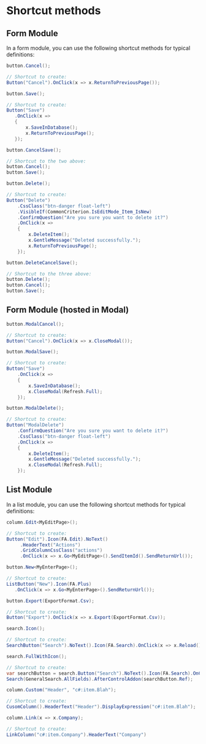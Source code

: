 # Shortcut methods

## Form Module
In a form module, you can use the following shortcut methods for typical definitions:

```csharp
button.Cancel();

// Shortcut to create:
Button("Cancel").OnClick(x => x.ReturnToPreviousPage());
```

```csharp
button.Save();

// Shortcut to create:
Button("Save")
   .OnClick(x =>
   { 
       x.SaveInDatabase(); 
       x.ReturnToPreviousPage(); 
   });
```

```csharp
button.CancelSave();

// Shortcut to the two above:
button.Cancel();
button.Save();
```

```csharp
button.Delete();

// Shortcut to create:
Button("Delete")
    .CssClass("btn-danger float-left")
    .VisibleIf(CommonCriterion.IsEditMode_Item_IsNew)
    .ConfirmQuestion("Are you sure you want to delete it?")
    .OnClick(x =>
    {
        x.DeleteItem();
        x.GentleMessage("Deleted successfully.");
        x.ReturnToPreviousPage();
    });
```

```csharp
button.DeleteCancelSave();

// Shortcut to the three above:
button.Delete();
button.Cancel();
button.Save();
```

## Form Module (hosted in Modal)

```csharp
button.ModalCancel();

// Shortcut to create:
Button("Cancel").OnClick(x => x.CloseModal());
```

```csharp
button.ModalSave();

// Shortcut to create:
Button("Save")
    .OnClick(x =>
    {
        x.SaveInDatabase();
        x.CloseModal(Refresh.Full);
    });
```

```csharp
button.ModalDelete();

// Shortcut to create:
Button("ModalDelete")
    .ConfirmQuestion("Are you sure you want to delete it?")
    .CssClass("btn-danger float-left")
    .OnClick(x =>
    {
        x.DeleteItem();
        x.GentleMessage("Deleted successfully.");
        x.CloseModal(Refresh.Full);
    });
```

## List Module
In a list module, you can use the following shortcut methods for typical definitions:

```csharp
column.Edit<MyEditPage>();

// Shortcut to create:
Button("Edit").Icon(FA.Edit).NoText()
     .HeaderText("Actions")
     .GridColumnCssClass("actions")
     .OnClick(x => x.Go<MyEditPage>().SendItemId().SendReturnUrl());
```

```csharp
button.New<MyEnterPage>();

// Shortcut to create:
ListButton("New").Icon(FA.Plus)
   .OnClick(x => x.Go<MyEnterPage>().SendReturnUrl());
```

```csharp
button.Export(ExportFormat.Csv);

// Shortcut to create:
Button("Export").OnClick(x => x.Export(ExportFormat.Csv));
```

```csharp
search.Icon();

// Shortcut to create:
SearchButton("Search").NoText().Icon(FA.Search).OnClick(x => x.Reload());
```

```csharp
search.FullWithIcon();

// Shortcut to create:
var searchButton = search.Button("Search").NoText().Icon(FA.Search).OnClick(x => x.Reload());
Search(GeneralSearch.AllFields).AfterControlAddon(searchButton.Ref);
```

```csharp
column.Custom("Header", "c#:item.Blah");

// Shortcut to create:
CusomColumn().HeaderText("Header").DisplayExpression("c#:item.Blah");
```


```csharp
column.Link(x => x.Company);

// Shortcut to create:
LinkColumn("c#:item.Company").HeaderText("Company")
```
